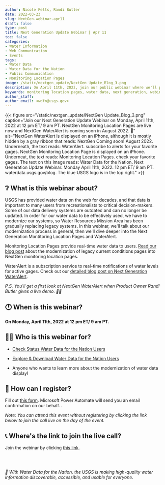 ```yaml
---
author: Nicole Felts, Randi Butler
date: 2022-03-23
slug: NextGen-webinar-apr11
draft: false
type: post
title: Next Generation Update Webinar | Apr 11
toc: false
categories: 
- Water Information
- Web Communication
- Events
tags:
- Water Data
- Water Data for the Nation
- Public Communication
- Monitoring Location Pages
image: /static/nextgen_update/NextGen Update_Blog_3.png
description: On April 11th, 2022, join our public webinar where we'll provide an update on the Next Generation Monitoring Location Pages and give a live demo of the Next Generation WaterAlert. Wondering what these products are? Read on...
keywords: monitoring location pages, water data, next generation, webinar, update
author_staff: 
author_email: <wdfn@usgs.gov>
---
```


<div class="grid-row">
{{< figure src="/static/nextgen_update/NextGen Update_Blog_3.png" caption="Join our Next Generation Update Webinar on Monday, April 11th, 2022 at 12 pm ET/ 9 am PT. NextGen Monitoring Location Pages are live now and NextGen WaterAlert is coming soon in August 2022. 👀" alt="NextGen WaterAlert is displayed on an iPhone, although it is mostly hidden by a gray ribbon that reads: NextGen Coming soon! August 2022. Underneath, the text reads: WaterAlert. subscribe to alerts for your favorite gages. NextGen Monitoring Location Page is displayed on an iPhone. Underneat, the text reads: Monitoring Location Pages. check your favorite gages. The text on this image reads: Water Data for the Nation. Next Generation Update Webinar. Monday April 11th, 2022. 12 pm ET/ 9 am PT. waterdata.usgs.gov/blog. The blue USGS logo is in the top right." >}}
</div>

## ❔ What is this webinar about?

USGS has provided water data on the web for decades, and that data is important to many users from recreationalists to critical decision-makers. Some of our data delivery systems are outdated and can no longer be updated. In order for our water data to be effectively used, we have to modernize our systems, so Water Resources Mission Area has been gradually replacing legacy systems. In this webinar, we'll talk about our modernization process in general, then we'll dive deeper into the Next Generation Montitoring Location Pages and WaterAlert.

Monitoring Location Pages provide real-time water data to users. [Read our blog post](https://waterdata.usgs.gov/blog/realtime-pages-replacement/) about the modernization of legacy current conditions pages into NextGen monitoring location pages.

WaterAlert is a subscription service to real-time notifications of water levels for active gages. Check out our [detailed blog post on Next Generation WaterAlert](https://waterdata.usgs.gov/blog/WaterAlert-transition/).

*P.S. You'll get a first look at NextGen WaterAlert when Product Owner Randi Butler gives a live demo. 🙌🥳*


## 🕛 When is this webinar?
**On Monday, April 11th, 2022 at 12 pm ET/ 9 am PT.**


## 👩🧑 Who is this webinar for?
- [Check Status Water Data for the Nation Users](https://waterdata.usgs.gov/blog/user_check_status/)

- [Explore & Download Water Data for the Nation Users](https://waterdata.usgs.gov/blog/user_explore_download/)

- Anyone who wants to learn more about the modernization of water data display!


## 📆 How can I register?
Fill out [this form](https://forms.office.com/g/VuUJ4pfhUU). Microsoft Power Automate will send you an email confirmation on our behalf. .

*Note: You can attend this event without registering by clicking the link below to join the call live on the day of the event.*

## 📞 Where's the link to join the live call?
Join the webinar by clicking [this link](https://teams.microsoft.com/l/meetup-join/19%3ameeting_NjlmMmEwZGItN2U5ZS00NDgzLWE2NjktNGRjMzUwOTU5NmQy%40thread.v2/0?context=%7b%22Tid%22%3a%220693b5ba-4b18-4d7b-9341-f32f400a5494%22%2c%22Oid%22%3a%2274c01c76-7d2c-4555-94ec-9e22ecb44037%22%7d).


<br>
<br>

*🙌 With Water Data for the Nation, the USGS is making high-quality water information discoverable, accessible, and usable for everyone.*